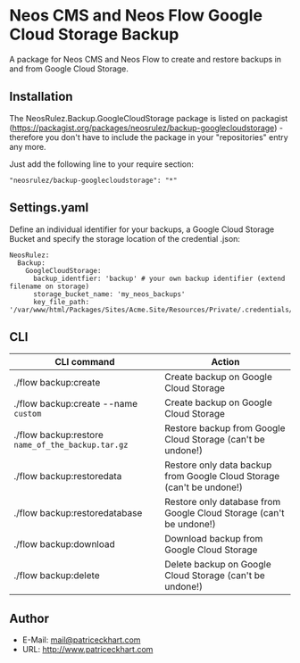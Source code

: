 # Neos CMS and Neos Flow Google Cloud Storage Backup

A package for Neos CMS and Neos Flow to create and restore backups in and from Google Cloud Storage.

## Installation

The NeosRulez.Backup.GoogleCloudStorage package is listed on packagist (https://packagist.org/packages/neosrulez/backup-googlecloudstorage) - therefore you don't have to include the package in your "repositories" entry any more.

Just add the following line to your require section:

```
"neosrulez/backup-googlecloudstorage": "*"
```

## Settings.yaml

Define an individual identifier for your backups, a Google Cloud Storage Bucket and specify the storage location of the credential .json:

```
NeosRulez:
  Backup:
    GoogleCloudStorage:
      backup_identfier: 'backup' # your own backup identifier (extend filename on storage)
      storage_bucket_name: 'my_neos_backups'
      key_file_path: '/var/www/html/Packages/Sites/Acme.Site/Resources/Private/.credentials/credential.json'
```

## CLI

| CLI command | Action |
|---------|-------------|
|./flow backup:create|Create backup on Google Cloud Storage|
|./flow backup:create --name `custom`|Create backup on Google Cloud Storage|
|./flow backup:restore `name_of_the_backup.tar.gz`|Restore backup from Google Cloud Storage (can't be undone!)|
|./flow backup:restoredata|Restore only data backup from Google Cloud Storage (can't be undone!)|
|./flow backup:restoredatabase|Restore only database from Google Cloud Storage (can't be undone!)|
|./flow backup:download|Download backup from Google Cloud Storage|
|./flow backup:delete|Delete backup on Google Cloud Storage (can't be undone!)|

## Author

* E-Mail: mail@patriceckhart.com
* URL: http://www.patriceckhart.com
